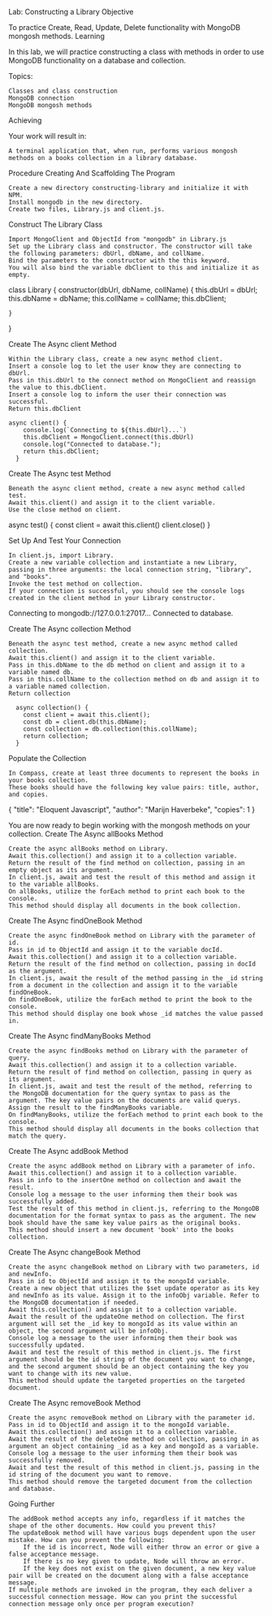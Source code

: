Lab: Constructing a Library
Objective

To practice Create, Read, Update, Delete functionality with MongoDB mongosh methods.
Learning

In this lab, we will practice constructing a class with methods in order to use MongoDB functionality on a database and collection.

Topics:

    Classes and class construction
    MongoDB connection
    MongoDB mongosh methods

Achieving

Your work will result in:

    A terminal application that, when run, performs various mongosh methods on a books collection in a library database.

Procedure
Creating And Scaffolding The Program

    Create a new directory constructing-library and initialize it with NPM.
    Install mongodb in the new directory.
    Create two files, Library.js and client.js.

Construct The Library Class

    Import MongoClient and ObjectId from "mongodb" in Library.js
    Set up the Library class and constructor. The constructor will take the following parameters: dbUrl, dbName, and collName.
    Bind the parameters to the constructor with the this keyword.
    You will also bind the variable dbClient to this and initialize it as empty.

class Library {
    constructor(dbUrl, dbName, collName) {
      this.dbUrl = dbUrl;
      this.dbName = dbName;
      this.collName = collName;
      this.dbClient;
      
    }
}

Create The Async client Method

    Within the Library class, create a new async method client.
    Insert a console log to let the user know they are connecting to dbUrl.
    Pass in this.dbUrl to the connect method on MongoClient and reassign the value to this.dbClient.
    Insert a console log to inform the user their connection was successful.
    Return this.dbClient

    async client() {
        console.log(`Connecting to ${this.dbUrl}...`)
        this.dbClient = MongoClient.connect(this.dbUrl)
        console.log("Connected to database.");
        return this.dbClient;
      }

Create The Async test Method

    Beneath the async client method, create a new async method called test.
    Await this.client() and assign it to the client variable.
    Use the close method on client.

async test() {
        const client = await this.client()
        client.close()
      }

Set Up And Test Your Connection

    In client.js, import Library.
    Create a new variable collection and instantiate a new Library, passing in three arguments: the local connection string, "library", and "books".
    Invoke the test method on collection.
    If your connection is successful, you should see the console logs created in the client method in your Library constructor.

Connecting to mongodb://127.0.0.1:27017...
Connected to database.

Create The Async collection Method

    Beneath the async test method, create a new async method called collection.
    Await this.client() and assign it to the client variable.
    Pass in this.dbName to the db method on client and assign it to a variable named db.
    Pass in this.collName to the collection method on db and assign it to a variable named collection.
    Return collection

      async collection() {
        const client = await this.client();
        const db = client.db(this.dbName);
        const collection = db.collection(this.collName);
        return collection;
      }

Populate the Collection

    In Compass, create at least three documents to represent the books in your books collection.
    These books should have the following key value pairs: title, author, and copies.

{
  "title": "Eloquent Javascript",
  "author": "Marijn Haverbeke",
  "copies": 1
}

You are now ready to begin working with the mongosh methods on your collection.
Create The Async allBooks Method

    Create the async allBooks method on Library.
    Await this.collection() and assign it to a collection variable.
    Return the result of the find method on collection, passing in an empty object as its argument.
    In client.js, await and test the result of this method and assign it to the variable allBooks.
    On allBooks, utilize the forEach method to print each book to the console.
    This method should display all documents in the book collection.

Create The Async findOneBook Method

    Create the async findOneBook method on Library with the parameter of id.
    Pass in id to ObjectId and assign it to the variable docId.
    Await this.collection() and assign it to a collection variable.
    Return the result of the find method on collection, passing in docId as the argument.
    In client.js, await the result of the method passing in the _id string from a document in the collection and assign it to the variable findOneBook.
    On findOneBook, utilize the forEach method to print the book to the console.
    This method should display one book whose _id matches the value passed in.

Create The Async findManyBooks Method

    Create the async findBooks method on Library with the parameter of query.
    Await this.collection() and assign it to a collection variable.
    Return the result of find method on collection, passing in query as its argument.
    In client.js, await and test the result of the method, referring to the MongoDB documentation for the query syntax to pass as the argument. The key value pairs on the documents are valid querys. Assign the result to the findManyBooks variable.
    On findManyBooks, utilize the forEach method to print each book to the console.
    This method should display all documents in the books collection that match the query.

Create The Async addBook Method

    Create the async addBook method on Library with a parameter of info.
    Await this.collection() and assign it to a collection variable.
    Pass in info to the insertOne method on collection and await the result.
    Console log a message to the user informing them their book was successfully added.
    Test the result of this method in client.js, referring to the MongoDB documentation for the format syntax to pass as the argument. The new book should have the same key value pairs as the original books.
    This method should insert a new document 'book' into the books collection.

Create The Async changeBook Method

    Create the async changeBook method on Library with two parameters, id and newInfo.
    Pass in id to ObjectId and assign it to the mongoId variable.
    Create a new object that utilizes the $set update operator as its key and newInfo as its value. Assign it to the infoObj variable. Refer to the MongoDB documentation if needed.
    Await this.collection() and assign it to a collection variable.
    Await the result of the updateOne method on collection. The first argument will set the _id key to mongoId as its value within an object, the second argument will be infoObj.
    Console log a message to the user informing them their book was successfully updated.
    Await and test the result of this method in client.js. The first argument should be the id string of the document you want to change, and the second argument should be an object containing the key you want to change with its new value.
    This method should update the targeted properties on the targeted document.

Create The Async removeBook Method

    Create the async removeBook method on Library with the parameter id.
    Pass in id to ObjectId and assign it to the mongoId variable.
    Await this.collection() and assign it to a collection variable.
    Await the result of the deleteOne method on collection, passing in as argument an object containing _id as a key and mongoId as a variable.
    Console log a message to the user informing them their book was successfully removed.
    Await and test the result of this method in client.js, passing in the id string of the document you want to remove.
    This method should remove the targeted document from the collection and database.

Going Further

    The addBook method accepts any info, regardless if it matches the shape of the other documents. How could you prevent this?
    The updateBook method will have various bugs dependent upon the user mistake. How can you prevent the following:
        If the id is incorrect, Node will either throw an error or give a false acceptance message.
        If there is no key given to update, Node will throw an error.
        If the key does not exist on the given document, a new key value pair will be created on the document along with a false acceptance message.
    If multiple methods are invoked in the program, they each deliver a successful connection message. How can you print the successful connection message only once per program execution?